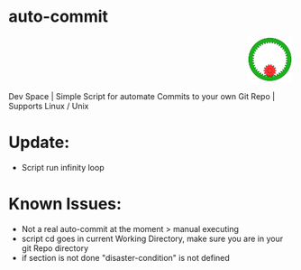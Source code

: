 <p align="left">
<h1> auto-commit </h1>
</p>

<p align="right">
  <img src="./Animated_internal_gear.gif" width="80" height="80">
</p>

Dev Space | Simple Script for automate Commits to your own Git Repo | Supports Linux / Unix

# Update:

- Script run infinity loop


# Known Issues:

- Not a real auto-commit at the moment > manual executing
- script cd goes in current Working Directory, make sure you are in your git Repo directory
- if section is not done "disaster-condition" is not defined
